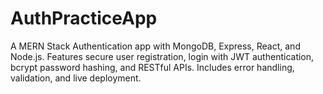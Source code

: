 # AuthPracticeApp
A MERN Stack Authentication app with MongoDB, Express, React, and Node.js. Features secure user registration, login with JWT authentication, bcrypt password hashing, and RESTful APIs. Includes error handling, validation, and live deployment.
